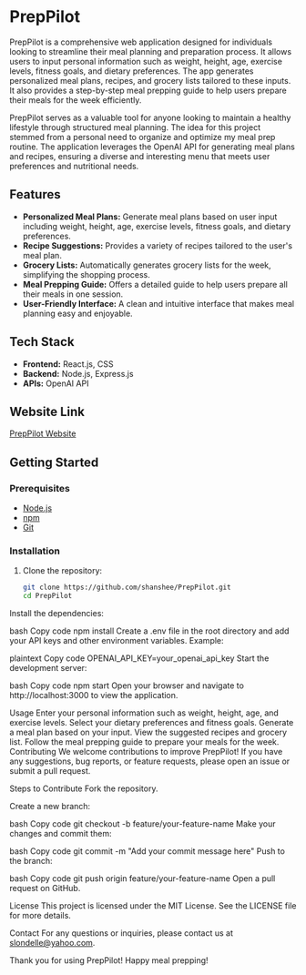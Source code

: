 # PrepPilot

PrepPilot is a comprehensive web application designed for individuals looking to streamline their meal planning and preparation process. It allows users to input personal information such as weight, height, age, exercise levels, fitness goals, and dietary preferences. The app generates personalized meal plans, recipes, and grocery lists tailored to these inputs. It also provides a step-by-step meal prepping guide to help users prepare their meals for the week efficiently.

PrepPilot serves as a valuable tool for anyone looking to maintain a healthy lifestyle through structured meal planning. The idea for this project stemmed from a personal need to organize and optimize my meal prep routine. The application leverages the OpenAI API for generating meal plans and recipes, ensuring a diverse and interesting menu that meets user preferences and nutritional needs.

## Features

- **Personalized Meal Plans:** Generate meal plans based on user input including weight, height, age, exercise levels, fitness goals, and dietary preferences.
- **Recipe Suggestions:** Provides a variety of recipes tailored to the user's meal plan.
- **Grocery Lists:** Automatically generates grocery lists for the week, simplifying the shopping process.
- **Meal Prepping Guide:** Offers a detailed guide to help users prepare all their meals in one session.
- **User-Friendly Interface:** A clean and intuitive interface that makes meal planning easy and enjoyable.

## Tech Stack

- **Frontend:** React.js, CSS
- **Backend:** Node.js, Express.js
- **APIs:** OpenAI API

## Website Link

[PrepPilot Website](https://github.com/shanshee/PrepPilot)

## Getting Started

### Prerequisites

- [Node.js](https://nodejs.org/)
- [npm](https://www.npmjs.com/)
- [Git](https://git-scm.com/)

### Installation

1. Clone the repository:

   ```bash
   git clone https://github.com/shanshee/PrepPilot.git
   cd PrepPilot
Install the dependencies:

bash
Copy code
npm install
Create a .env file in the root directory and add your API keys and other environment variables. Example:

plaintext
Copy code
OPENAI_API_KEY=your_openai_api_key
Start the development server:

bash
Copy code
npm start
Open your browser and navigate to http://localhost:3000 to view the application.

Usage
Enter your personal information such as weight, height, age, and exercise levels.
Select your dietary preferences and fitness goals.
Generate a meal plan based on your input.
View the suggested recipes and grocery list.
Follow the meal prepping guide to prepare your meals for the week.
Contributing
We welcome contributions to improve PrepPilot! If you have any suggestions, bug reports, or feature requests, please open an issue or submit a pull request.

Steps to Contribute
Fork the repository.

Create a new branch:

bash
Copy code
git checkout -b feature/your-feature-name
Make your changes and commit them:

bash
Copy code
git commit -m "Add your commit message here"
Push to the branch:

bash
Copy code
git push origin feature/your-feature-name
Open a pull request on GitHub.

License
This project is licensed under the MIT License. See the LICENSE file for more details.

Contact
For any questions or inquiries, please contact us at slondelle@yahoo.com.

Thank you for using PrepPilot! Happy meal prepping!
